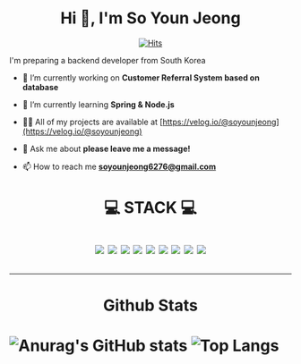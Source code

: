 <h1 align="center">Hi 👋, I'm So Youn Jeong </h1>

<div align="center">
 
[![Hits](https://hits.seeyoufarm.com/api/count/incr/badge.svg?url=https%3A%2F%2Fgithub.com%2Fsoyounjeong&count_bg=%2379C83D&title_bg=%23555555&icon=&icon_color=%23E7E7E7&title=%F0%9F%90%BE%EC%96%B4%EC%84%9C%EC%98%A4%EC%8B%9C%EA%B0%9C%F0%9F%90%BE&edge_flat=false)](https://hits.seeyoufarm.com)

</div>

 I'm preparing a backend developer from South Korea


- 🔭 I’m currently working on **Customer Referral System based on database**

- 🌱 I’m currently learning **Spring & Node.js**

- 👨‍💻 All of my projects are available at [https://velog.io/@soyounjeong](https://velog.io/@soyounjeong)

- 💬 Ask me about **please leave me a message!**

- 📫 How to reach me **soyounjeong6276@gmail.com**




<h1 align="center"> 💻 STACK 💻
<p align="center">
<img src="https://img.shields.io/badge/JAVA-007396?style=for-the-badge&logo=java&logoColor=white">
<img src="https://img.shields.io/badge/Spring-6DB33F?style=for-the-badge&logo=Spring&logoColor=white">
<img src="https://img.shields.io/badge/oracle-F80000?style=for-the-badge&logo=oracle&logoColor=white">
<img src="https://img.shields.io/badge/mysql-4479A1?style=for-the-badge&logo=mysql&logoColor=white">
<img src="https://img.shields.io/badge/javascript-F7DF1E?style=for-the-badge&logo=javascript&logoColor=black">
<img src="https://img.shields.io/badge/jquery-0769AD?style=for-the-badge&logo=jquery&logoColor=white">
 <img src="https://img.shields.io/badge/html-E34F26?style=for-the-badge&logo=html5&logoColor=white">
<img src="https://img.shields.io/badge/css-1572B6?style=for-the-badge&logo=css3&logoColor=white">
<img src="https://img.shields.io/badge/github-181717?style=for-the-badge&logo=github&logoColor=white">


</p>

<hr/>

<div align="center">

 #### Github Stats
 
 </div>
 
 <div align="left">
  
![Anurag's GitHub stats](https://github-readme-stats.vercel.app/api?username=soyounjeong&show_icons=true&theme=dracula) ![Top Langs](https://github-readme-stats.vercel.app/api/top-langs/?username=soyounjeong&layout=compact&theme=tokyonight)
  
 </div>



